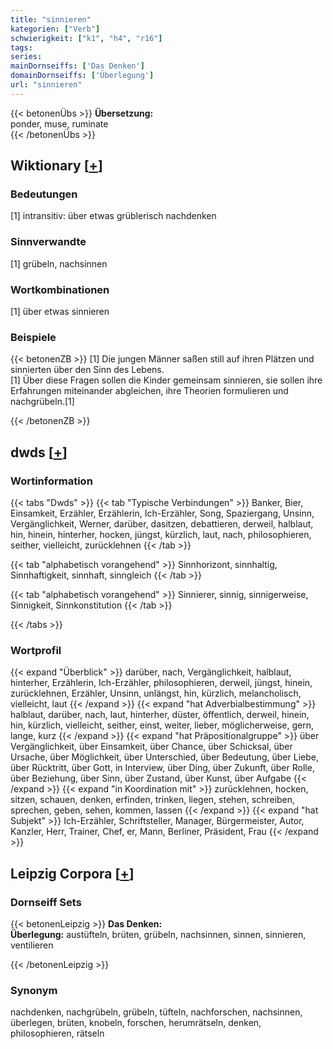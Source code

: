 ```yaml
---
title: "sinnieren"
kategorien: ["Verb"]
schwierigkeit: ["k1", "h4", "r16"]
tags:
series:
mainDornseiffs: ['Das Denken']
domainDornseiffs: ['Überlegung']
url: "sinnieren"
---
```


{{< betonenÜbs >}}
**Übersetzung:**  
ponder, muse, ruminate  
{{< /betonenÜbs >}}

## Wiktionary [[+](https://de.wiktionary.org/wiki/sinnieren)]

### Bedeutungen
[1] intransitiv: über etwas grüblerisch nachdenken  

### Sinnverwandte
[1] grübeln, nachsinnen  

### Wortkombinationen
[1] über etwas sinnieren  

### Beispiele
{{< betonenZB >}}
[1] Die jungen Männer saßen still auf ihren Plätzen und sinnierten über den Sinn des Lebens.  
[1] Über diese Fragen sollen die Kinder gemeinsam sinnieren, sie sollen ihre Erfahrungen miteinander abgleichen, ihre Theorien formulieren und nachgrübeln.[1]  

{{< /betonenZB >}}


## dwds [[+](https://www.dwds.de/wb/sinnieren)]

### Wortinformation
{{< tabs "Dwds" >}}
{{< tab "Typische Verbindungen" >}}
Banker, Bier, Einsamkeit, Erzähler, Erzählerin, Ich-Erzähler, Song, Spaziergang, Unsinn, Vergänglichkeit, Werner, darüber, dasitzen, debattieren, derweil, halblaut, hin, hinein, hinterher, hocken, jüngst, kürzlich, laut, nach, philosophieren, seither, vielleicht, zurücklehnen
{{< /tab >}}

{{< tab "alphabetisch vorangehend" >}}
Sinnhorizont, sinnhaltig, Sinnhaftigkeit, sinnhaft, sinngleich
{{< /tab >}}

{{< tab "alphabetisch vorangehend" >}}
Sinnierer, sinnig, sinnigerweise, Sinnigkeit, Sinnkonstitution
{{< /tab >}}

{{< /tabs >}}

### Wortprofil
{{< expand "Überblick" >}} darüber, nach, Vergänglichkeit, halblaut, hinterher, Erzählerin, Ich-Erzähler, philosophieren, derweil, jüngst, hinein, zurücklehnen, Erzähler, Unsinn, unlängst, hin, kürzlich, melancholisch, vielleicht, laut {{< /expand >}}
{{< expand "hat Adverbialbestimmung" >}} halblaut, darüber, nach, laut, hinterher, düster, öffentlich, derweil, hinein, hin, kürzlich, vielleicht, seither, einst, weiter, lieber, möglicherweise, gern, lange, kurz {{< /expand >}}
{{< expand "hat Präpositionalgruppe" >}} über Vergänglichkeit, über Einsamkeit, über Chance, über Schicksal, über Ursache, über Möglichkeit, über Unterschied, über Bedeutung, über Liebe, über Rücktritt, über Gott, in Interview, über Ding, über Zukunft, über Rolle, über Beziehung, über Sinn, über Zustand, über Kunst, über Aufgabe {{< /expand >}}
{{< expand "in Koordination mit" >}} zurücklehnen, hocken, sitzen, schauen, denken, erfinden, trinken, liegen, stehen, schreiben, sprechen, geben, sehen, kommen, lassen {{< /expand >}}
{{< expand "hat Subjekt" >}} Ich-Erzähler, Schriftsteller, Manager, Bürgermeister, Autor, Kanzler, Herr, Trainer, Chef, er, Mann, Berliner, Präsident, Frau {{< /expand >}}

## Leipzig Corpora [[+](https://corpora.uni-leipzig.de/en/res?word=sinnieren&corpusId=deu_newscrawl-public_2018)]

### Dornseiff Sets
{{< betonenLeipzig >}}
**Das Denken:**  
**Überlegung:** austüfteln, brüten, grübeln, nachsinnen, sinnen, sinnieren, ventilieren  

{{< /betonenLeipzig >}}

### Synonym
nachdenken, nachgrübeln, grübeln, tüfteln, nachforschen, nachsinnen, überlegen, brüten, knobeln, forschen, herumrätseln, denken, philosophieren, rätseln

